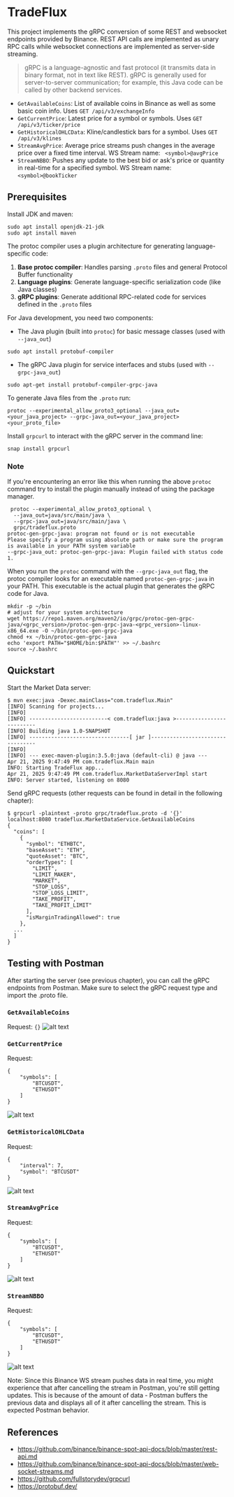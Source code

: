 # TradeFlux

This project implements the gRPC conversion of some REST and websocket endpoints provided by Binance. REST API calls are implemented as unary RPC calls while websocket connections are implemented as server-side streaming.

> gRPC is a language-agnostic and fast protocol (it transmits data in binary format, not in text like REST). gRPC is generally used for server-to-server communication; for example, this Java code can be called by other backend services.
- `GetAvailableCoins`: List of available coins in Binance as well as some basic coin info. Uses `GET /api/v3/exchangeInfo`
- `GetCurrentPrice`: Latest price for a symbol or symbols. Uses `GET /api/v3/ticker/price`
- `GetHistoricalOHLCData`: Kline/candlestick bars for a symbol. Uses `GET /api/v3/klines`
- `StreamAvgPrice`: Average price streams push changes in the average price over a fixed time interval. WS Stream name: ` <symbol>@avgPrice`
- `StreamNBBO`: Pushes any update to the best bid or ask's price or quantity in real-time for a specified symbol. WS Stream name: `<symbol>@bookTicker`

## Prerequisites

Install JDK and maven:

```shell
sudo apt install openjdk-21-jdk
sudo apt install maven
```

The protoc compiler uses a plugin architecture for generating language-specific code:

1. **Base protoc compiler**: Handles parsing `.proto` files and general Protocol Buffer functionality
2. **Language plugins**: Generate language-specific serialization code (like Java classes)
3. **gRPC plugins**: Generate additional RPC-related code for services defined in the `.proto` files

For Java development, you need two components:

- The Java plugin (built into `protoc`) for basic message classes (used with `--java_out`)

```
sudo apt install protobuf-compiler
```

- The gRPC Java plugin for service interfaces and stubs (used with `--grpc-java_out`)

```
sudo apt-get install protobuf-compiler-grpc-java
```

To generate Java files from the `.proto` run:

```
protoc --experimental_allow_proto3_optional --java_out=<your_java_project> --grpc-java_out=<your_java_project> <your_proto_file>
```
Install `grpcurl` to interact with the gRPC server in the command line:
```
snap install grpcurl
```
### Note

If you're encountering an error like this when running the above `protoc` command try to install the plugin manually instead of using the package manager.

```
 protoc --experimental_allow_proto3_optional \
  --java_out=java/src/main/java \
  --grpc-java_out=java/src/main/java \
  grpc/tradeflux.proto
protoc-gen-grpc-java: program not found or is not executable
Please specify a program using absolute path or make sure the program is available in your PATH system variable
--grpc-java_out: protoc-gen-grpc-java: Plugin failed with status code 1.
```

When you run the `protoc` command with the `--grpc-java_out` flag, the protoc compiler looks for an executable named `protoc-gen-grpc-java` in your PATH. This executable is the actual plugin that generates the gRPC code for Java.

```shell
mkdir -p ~/bin
# adjust for your system architecture
wget https://repo1.maven.org/maven2/io/grpc/protoc-gen-grpc-java/<grpc_version>/protoc-gen-grpc-java-<grpc_version>-linux-x86_64.exe -O ~/bin/protoc-gen-grpc-java
chmod +x ~/bin/protoc-gen-grpc-java
echo 'export PATH="$HOME/bin:$PATH"' >> ~/.bashrc
source ~/.bashrc
```

## Quickstart

Start the Market Data server:

```
$ mvn exec:java -Dexec.mainClass="com.tradeflux.Main"
[INFO] Scanning for projects...
[INFO]
[INFO] -------------------------< com.tradeflux:java >-------------------------
[INFO] Building java 1.0-SNAPSHOT
[INFO] --------------------------------[ jar ]---------------------------------
[INFO]
[INFO] --- exec-maven-plugin:3.5.0:java (default-cli) @ java ---
Apr 21, 2025 9:47:49 PM com.tradeflux.Main main
INFO: Starting TradeFlux app...
Apr 21, 2025 9:47:49 PM com.tradeflux.MarketDataServerImpl start
INFO: Server started, listening on 8080
```

Send gRPC requests (other requests can be found in detail in the following chapter):

```
$ grpcurl -plaintext -proto grpc/tradeflux.proto -d '{}' localhost:8080 tradeflux.MarketDataService.GetAvailableCoins
{
  "coins": [
    {
      "symbol": "ETHBTC",
      "baseAsset": "ETH",
      "quoteAsset": "BTC",
      "orderTypes": [
        "LIMIT",
        "LIMIT_MAKER",
        "MARKET",
        "STOP_LOSS",
        "STOP_LOSS_LIMIT",
        "TAKE_PROFIT",
        "TAKE_PROFIT_LIMIT"
      ],
      "isMarginTradingAllowed": true
    },
  ...
  ]
}
```

## Testing with Postman
After starting the server (see previous chapter), you can call the gRPC endpoints from Postman. Make sure to select the gRPC request type and import the .proto file.

### `GetAvailableCoins`
Request: `{}`
![alt text](images/image-1.png)

### `GetCurrentPrice`
Request: 
```
{
    "symbols": [
        "BTCUSDT",
        "ETHUSDT"
    ]
} 
```
![alt text](images/image-2.png)

### `GetHistoricalOHLCData`
Request: 
```
{
    "interval": 7,
    "symbol": "BTCUSDT"
}
```
![alt text](images/image-3.png)


### `StreamAvgPrice`
Request: 
```
{
    "symbols": [
        "BTCUSDT",
        "ETHUSDT"
    ]
} 
```
![alt text](images/image-4.png)
### `StreamNBBO`
Request: 
```
{
    "symbols": [
        "BTCUSDT",
        "ETHUSDT"
    ]
} 
```

![alt text](images/image-5.png)

Note: Since this Binance WS stream pushes data in real time, you might experience that after cancelling the stream in Postman, you're still getting updates. This is because of the amount of data - Postman buffers the previous data and displays all of it after cancelling the stream. This is expected Postman behavior.

## References
- https://github.com/binance/binance-spot-api-docs/blob/master/rest-api.md
- https://github.com/binance/binance-spot-api-docs/blob/master/web-socket-streams.md
- https://github.com/fullstorydev/grpcurl
- https://protobuf.dev/
